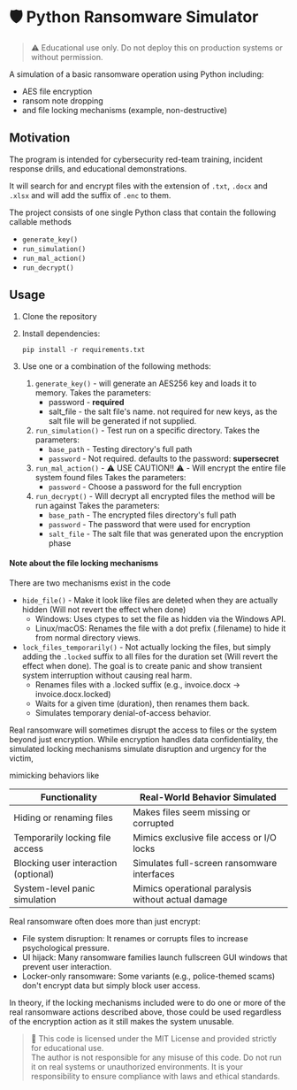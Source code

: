 # 🛡️ Python Ransomware Simulator

> ⚠️ Educational use only. Do not deploy this on production systems or without permission.

A simulation of a basic ransomware operation using Python including:

* AES file encryption
* ransom note dropping
* and file locking mechanisms (example, non-destructive)

## Motivation

The program is intended for cybersecurity red-team training, incident response drills, and educational demonstrations.

It will search for and encrypt files with the extension of `.txt`, `.docx` and `.xlsx` and will add the suffix of `.enc`
to them.

The project consists of one single Python class that contain the following callable methods

* `generate_key()`
* `run_simulation()`
* `run_mal_action()`
* `run_decrypt()`

## Usage

1. Clone the repository
2. Install dependencies:

   `pip install -r requirements.txt`

3. Use one or a combination of the following methods:
    1. `generate_key()` - will generate an AES256 key and loads it to memory.
       Takes the parameters:
        * password - **required**
        * salt_file - the salt file's name. not required for new keys, as the salt file will be generated if not
          supplied.
    2. `run_simulation()` - Test run on a specific directory.
       Takes the parameters:
        * `base_path` - Testing directory's full path
        * `password` - Not required. defaults to the password: **supersecret**
    3. `run_mal_action()` - ⚠️ USE CAUTION!! ⚠️ - Will encrypt the entire file system found files
       Takes the parameters:
        * `password` - Choose a password for the full encryption
    4. `run_decrypt()` - Will decrypt all encrypted files the method will be run against
       Takes the parameters:
        * `base_path` - The encrypted files directory's full path
        * `password` - The password that were used for encryption
        * `salt_file` - The salt file that was generated upon the encryption phase

#### Note about the file locking mechanisms

There are two mechanisms exist in the code

* `hide_file()` - Make it look like files are deleted when they are actually hidden (Will not revert the effect when done)
  * Windows: Uses ctypes to set the file as hidden via the Windows API.
  * Linux/macOS: Renames the file with a dot prefix (.filename) to hide it from normal directory views.
* `lock_files_temporarily()` - Not actually locking the files, but simply adding the `.locked` suffix to all files for
  the duration set (Will revert the effect when done). The goal is to create panic and show transient system interruption without causing real harm.
  * Renames files with a .locked suffix (e.g., invoice.docx → invoice.docx.locked)
  * Waits for a given time (duration), then renames them back.
  * Simulates temporary denial-of-access behavior.

Real ransomware will sometimes disrupt the access to files or the system beyond just encryption.
While encryption handles data confidentiality, the simulated locking mechanisms simulate disruption and urgency for the
victim,

mimicking behaviors like

| Functionality                        | Real-World Behavior Simulated                      |
|--------------------------------------|----------------------------------------------------|
| Hiding or renaming files             | Makes files seem missing or corrupted              |
| Temporarily locking file access      | Mimics exclusive file access or I/O locks          |
| Blocking user interaction (optional) | Simulates full-screen ransomware interfaces        |
| System-level panic simulation        | Mimics operational paralysis without actual damage |

Real ransomware often does more than just encrypt:
* File system disruption: It renames or corrupts files to increase psychological pressure.
* UI hijack: Many ransomware families launch fullscreen GUI windows that prevent user interaction.
* Locker-only ransomware: Some variants (e.g., police-themed scams) don't encrypt data but simply block user access.

In theory, if the locking mechanisms included were to do one or more of the real ransomware actions described above, those could be used regardless of the encryption action as it still makes the system unusable.

> 🛑 This code is licensed under the MIT License and provided strictly for educational use. <br>The author is not
> responsible for any misuse of this code. Do not run it on real systems or unauthorized environments. It is your
> responsibility to ensure compliance with laws and ethical standards.